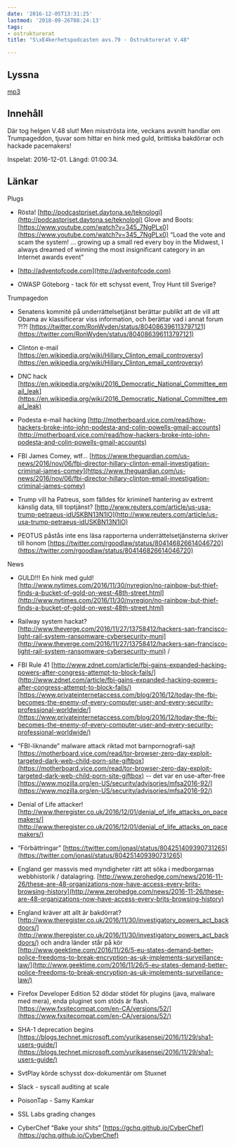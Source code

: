 ```yaml
---
date: '2016-12-05T13:31:25'
lastmod: '2018-09-26T08:24:13'
tags:
- ostrukturerat
title: "S\xE4kerhetspodcasten avs.79 - Ostrukturerat V.48"

---
```

## Lyssna

[mp3](http://traffic.libsyn.com/sakerhetspodcasten/20161201_Ostrukturerat_v48_mixdown_01.mp3)

## Innehåll

Där tog helgen V.48 slut! Men misströsta inte, veckans avsnitt handlar om Trumpageddon,
tjuvar som hittar en hink med guld, brittiska bakdörrar och hackade pacemakers!

Inspelat: 2016-12-01. Längd: 01:00:34.

## Länkar

Plugs

* Rösta! [http://podcastpriset.daytona.se/teknologi](http://podcastpriset.daytona.se/teknologi)
Glove and Boots: [https://www.youtube.com/watch?v=345_7NgPLx0](https://www.youtube.com/watch?v=345_7NgPLx0)  “Load the vote and scam the system! ... growing up a small red every boy in the Midwest, I always dreamed of winning the most insignificant category in an Internet awards event”

* [http://adventofcode.com](http://adventofcode.com)

* OWASP Göteborg - tack för ett schysst event, Troy Hunt till Sverige?



Trumpagedon

* Senatens kommité på underrättelsetjänst berättar publikt att de vill att Obama av klassificerar viss information, och berättar vad i annat forum ?!?! [https://twitter.com/RonWyden/status/804086396113797121](https://twitter.com/RonWyden/status/804086396113797121)

* Clinton e-mail [https://en.wikipedia.org/wiki/Hillary_Clinton_email_controversy](https://en.wikipedia.org/wiki/Hillary_Clinton_email_controversy)

* DNC hack [https://en.wikipedia.org/wiki/2016_Democratic_National_Committee_email_leak](https://en.wikipedia.org/wiki/2016_Democratic_National_Committee_email_leak)

* Podesta e-mail hacking [http://motherboard.vice.com/read/how-hackers-broke-into-john-podesta-and-colin-powells-gmail-accounts](http://motherboard.vice.com/read/how-hackers-broke-into-john-podesta-and-colin-powells-gmail-accounts)

* FBI James Comey, wtf… [https://www.theguardian.com/us-news/2016/nov/06/fbi-director-hillary-clinton-email-investigation-criminal-james-comey](https://www.theguardian.com/us-news/2016/nov/06/fbi-director-hillary-clinton-email-investigation-criminal-james-comey)

* Trump vill ha Patreus, som fälldes för kriminell hantering av extremt känslig data, till toptjänst? [http://www.reuters.com/article/us-usa-trump-petraeus-idUSKBN13N1IO](http://www.reuters.com/article/us-usa-trump-petraeus-idUSKBN13N1IO)

* PEOTUS påstås inte ens läsa rapporterna underrättelsetjänsterna skriver till honom [https://twitter.com/rgoodlaw/status/804146826614046720](https://twitter.com/rgoodlaw/status/804146826614046720)



News

* GULD!!! En hink med guld! [http://www.nytimes.com/2016/11/30/nyregion/no-rainbow-but-thief-finds-a-bucket-of-gold-on-west-48th-street.html](http://www.nytimes.com/2016/11/30/nyregion/no-rainbow-but-thief-finds-a-bucket-of-gold-on-west-48th-street.html)

* Railway system hackat? [http://www.theverge.com/2016/11/27/13758412/hackers-san-francisco-light-rail-system-ransomware-cybersecurity-muni](http://www.theverge.com/2016/11/27/13758412/hackers-san-francisco-light-rail-system-ransomware-cybersecurity-muni)  /

* FBI Rule 41 [http://www.zdnet.com/article/fbi-gains-expanded-hacking-powers-after-congress-attempt-to-block-fails/](http://www.zdnet.com/article/fbi-gains-expanded-hacking-powers-after-congress-attempt-to-block-fails/)  [https://www.privateinternetaccess.com/blog/2016/12/today-the-fbi-becomes-the-enemy-of-every-computer-user-and-every-security-professional-worldwide/](https://www.privateinternetaccess.com/blog/2016/12/today-the-fbi-becomes-the-enemy-of-every-computer-user-and-every-security-professional-worldwide/)

* “FBI-liknande” malware attack riktad mot barnpornografi-sajt [https://motherboard.vice.com/read/tor-browser-zero-day-exploit-targeted-dark-web-child-porn-site-giftbox](https://motherboard.vice.com/read/tor-browser-zero-day-exploit-targeted-dark-web-child-porn-site-giftbox)  -- det var en use-after-free [https://www.mozilla.org/en-US/security/advisories/mfsa2016-92/](https://www.mozilla.org/en-US/security/advisories/mfsa2016-92/)

* Denial of Life attacker! [http://www.theregister.co.uk/2016/12/01/denial_of_life_attacks_on_pacemakers/](http://www.theregister.co.uk/2016/12/01/denial_of_life_attacks_on_pacemakers/)

* “Förbättringar” [https://twitter.com/jonasl/status/804251409390731265](https://twitter.com/jonasl/status/804251409390731265)

* England ger massvis med myndigheter rätt att söka i medborgarnas webbhistorik / datalagring. [http://www.zerohedge.com/news/2016-11-26/these-are-48-organizations-now-have-access-every-brits-browsing-history](http://www.zerohedge.com/news/2016-11-26/these-are-48-organizations-now-have-access-every-brits-browsing-history)

* England kräver att allt är bakdörrat? [http://www.theregister.co.uk/2016/11/30/investigatory_powers_act_backdoors/](http://www.theregister.co.uk/2016/11/30/investigatory_powers_act_backdoors/)  och andra länder står på kör [http://www.geektime.com/2016/11/26/5-eu-states-demand-better-police-freedoms-to-break-encryption-as-uk-implements-surveillance-law/](http://www.geektime.com/2016/11/26/5-eu-states-demand-better-police-freedoms-to-break-encryption-as-uk-implements-surveillance-law/)

* Firefox Developer Edition 52 dödar stödet för plugins (java, malware med mera), enda pluginet som stöds är flash. [https://www.fxsitecompat.com/en-CA/versions/52/](https://www.fxsitecompat.com/en-CA/versions/52/)

* SHA-1 deprecation begins [https://blogs.technet.microsoft.com/yurikasensei/2016/11/29/sha1-users-guide/](https://blogs.technet.microsoft.com/yurikasensei/2016/11/29/sha1-users-guide/)

* SvtPlay körde schysst dox-dokumentär om Stuxnet

* Slack - syscall auditing at scale

* PoisonTap - Samy Kamkar

* SSL Labs grading changes

* CyberChef “Bake your shits” [https://gchq.github.io/CyberChef](https://gchq.github.io/CyberChef)




